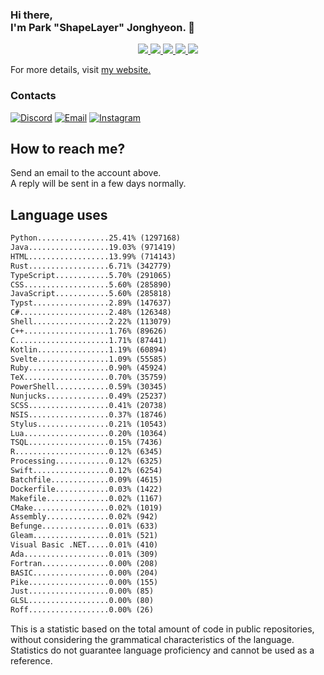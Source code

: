 ### Hi there, <br>I'm Park "ShapeLayer" Jonghyeon. 👋
<p align="center">
    <a href="#" aria-label="Github">
        <img src="https://img.shields.io/badge/since-2015-black?logo=github&logoColor=white">
    </a>
    <a href="https://jonghyeon.me" aria-label="notion">
        <img src="https://img.shields.io/badge/meet%20at%20jonghyeon.me!-white">
    </a>
    <a href="https://blog.jonghyeon.me" aria-label="velog.io">
        <img src="https://img.shields.io/badge/blog-blog.jonghyeon.me-20C997">
    </a>
    <a href="https://www.credly.com/users/jonghyeon/" aria-label="credly">
        <img src="https://img.shields.io/badge/credly-jonghyeon-FF6B00?logo=credly&logoColor=white">
    </a>
    <a href="https://solved.ac/profile/belline0124" aria-label="solved.ac">
        <img src="https://mazassumnida.wtf/api/mini/generate_badge?boj=belline0124">
    </a>
</p>

For more details, visit [my website.](https://jonghyeon.me)

### Contacts
 [![Discord](https://img.shields.io/badge/Discord-shapelayer-7289DA?logo=discord&logoColor=white)](#)
 [![Email](https://img.shields.io/badge/Email-me@jonghyeon.me-EA4335?logo=gmail&logoColor=white)](mailto:me@jonghyeon.me)
 [![Instagram](https://img.shields.io/badge/Instagram-@__jong.hyeon__-DB2973?logo=instagram&logoColor=white)](https://www.instagram.com/__jong.hyeon__)

## How to reach me?
Send an email to the account above.  
A reply will be sent in a few days normally.

## Language uses
```txt
Python................25.41% (1297168)
Java..................19.03% (971419)
HTML..................13.99% (714143)
Rust..................6.71% (342779)
TypeScript............5.70% (291065)
CSS...................5.60% (285890)
JavaScript............5.60% (285818)
Typst.................2.89% (147637)
C#....................2.48% (126348)
Shell.................2.22% (113079)
C++...................1.76% (89626)
C.....................1.71% (87441)
Kotlin................1.19% (60894)
Svelte................1.09% (55585)
Ruby..................0.90% (45924)
TeX...................0.70% (35759)
PowerShell............0.59% (30345)
Nunjucks..............0.49% (25237)
SCSS..................0.41% (20738)
NSIS..................0.37% (18746)
Stylus................0.21% (10543)
Lua...................0.20% (10364)
TSQL..................0.15% (7436)
R.....................0.12% (6345)
Processing............0.12% (6325)
Swift.................0.12% (6254)
Batchfile.............0.09% (4615)
Dockerfile............0.03% (1422)
Makefile..............0.02% (1167)
CMake.................0.02% (1019)
Assembly..............0.02% (942)
Befunge...............0.01% (633)
Gleam.................0.01% (521)
Visual Basic .NET.....0.01% (410)
Ada...................0.01% (309)
Fortran...............0.00% (208)
BASIC.................0.00% (204)
Pike..................0.00% (155)
Just..................0.00% (85)
GLSL..................0.00% (80)
Roff..................0.00% (26)

```

This is a statistic based on the total amount of code in public repositories, without considering the grammatical characteristics of the language.  
Statistics do not guarantee language proficiency and cannot be used as a reference.
